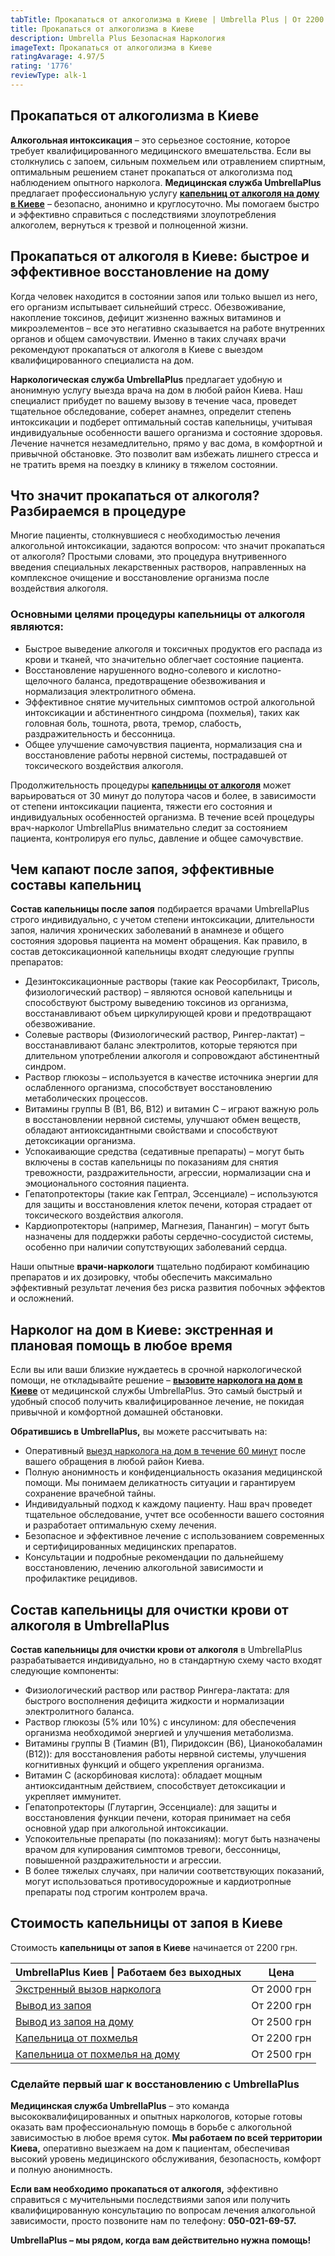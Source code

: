 ```yaml
---
tabTitle: Прокапаться от алкоголизма в Киеве | Umbrella Plus | От 2200 грн
title: Прокапаться от алкоголизма в Киеве
description: Umbrella Plus Безопасная Наркология
imageText: Прокапаться от алкоголизма в Киеве
ratingAvarage: 4.97/5
rating: '1776'
reviewType: alk-1
---
```


## Прокапаться от алкоголизма в Киеве

**Алкогольная интоксикация** – это серьезное состояние, которое требует квалифицированного медицинского вмешательства. Если вы столкнулись с запоем, сильным похмельем или отравлением спиртным, оптимальным решением станет прокапаться от алкоголизма под наблюдением опытного нарколога. **Медицинская служба UmbrellaPlus** предлагает профессиональную услугу **[капельниц от алкоголя на дому в Киеве](https://umbrella-plus.com.ua/kiev/kapelnica_ot_alkogola_na_domy_kiev/)** – безопасно, анонимно и круглосуточно. Мы помогаем быстро и эффективно справиться с последствиями злоупотребления алкоголем, вернуться к трезвой и полноценной жизни.

## Прокапаться от алкоголя в Киеве: быстрое и эффективное восстановление на дому

Когда человек находится в состоянии запоя или только вышел из него, его организм испытывает сильнейший стресс. Обезвоживание, накопление токсинов, дефицит жизненно важных витаминов и микроэлементов – все это негативно сказывается на работе внутренних органов и общем самочувствии. Именно в таких случаях врачи рекомендуют прокапаться от алкоголя в Киеве с выездом квалифицированного специалиста на дом.

**Наркологическая служба UmbrellaPlus** предлагает удобную и анонимную услугу выезда врача на дом в любой район Киева. Наш специалист прибудет по вашему вызову в течение часа, проведет тщательное обследование, соберет анамнез, определит степень интоксикации и подберет оптимальный состав капельницы, учитывая индивидуальные особенности вашего организма и состояние здоровья. Лечение начнется незамедлительно, прямо у вас дома, в комфортной и привычной обстановке. Это позволит вам избежать лишнего стресса и не тратить время на поездку в клинику в тяжелом состоянии.

## Что значит прокапаться от алкоголя? Разбираемся в процедуре

Многие пациенты, столкнувшиеся с необходимостью лечения алкогольной интоксикации, задаются вопросом: что значит прокапаться от алкоголя? Простыми словами, это процедура внутривенного введения специальных лекарственных растворов, направленных на комплексное очищение и восстановление организма после воздействия алкоголя.

### Основными целями процедуры капельницы от алкоголя являются:

* Быстрое выведение алкоголя и токсичных продуктов его распада из крови и тканей, что значительно облегчает состояние пациента.
* Восстановление нарушенного водно-солевого и кислотно-щелочного баланса, предотвращение обезвоживания и нормализация электролитного обмена.
* Эффективное снятие мучительных симптомов острой алкогольной интоксикации и абстинентного синдрома (похмелья), таких как головная боль, тошнота, рвота, тремор, слабость, раздражительность и бессонница.
* Общее улучшение самочувствия пациента, нормализация сна и восстановление работы нервной системы, пострадавшей от токсического воздействия алкоголя.

Продолжительность процедуры **[капельницы от алкоголя](https://umbrella-plus.com.ua/kiev/kapelnica_ot_alkogola_kiev/)** может варьироваться от 30 минут до полутора часов и более, в зависимости от степени интоксикации пациента, тяжести его состояния и индивидуальных особенностей организма. В течение всей процедуры врач-нарколог UmbrellaPlus внимательно следит за состоянием пациента, контролируя его пульс, давление и общее самочувствие.

## Чем капают после запоя, эффективные составы капельниц

**Состав капельницы после запоя** подбирается врачами UmbrellaPlus строго индивидуально, с учетом степени интоксикации, длительности запоя, наличия хронических заболеваний в анамнезе и общего состояния здоровья пациента на момент обращения. Как правило, в состав детоксикационной капельницы входят следующие группы препаратов:

* Дезинтоксикационные растворы (такие как Реосорбилакт, Трисоль, физиологический раствор) – являются основой капельницы и способствуют быстрому выведению токсинов из организма, восстанавливают объем циркулирующей крови и предотвращают обезвоживание.
* Солевые растворы (Физиологический раствор, Рингер-лактат) – восстанавливают баланс электролитов, которые теряются при длительном употреблении алкоголя и сопровождают абстинентный синдром.
* Раствор глюкозы – используется в качестве источника энергии для ослабленного организма, способствует восстановлению метаболических процессов.
* Витамины группы B (B1, B6, B12) и витамин C – играют важную роль в восстановлении нервной системы, улучшают обмен веществ, обладают антиоксидантными свойствами и способствуют детоксикации организма.
* Успокаивающие средства (седативные препараты) – могут быть включены в состав капельницы по показаниям для снятия тревожности, раздражительности, агрессии, нормализации сна и эмоционального состояния пациента.
* Гепатопротекторы (такие как Гептрал, Эссенциале) – используются для защиты и восстановления клеток печени, которая страдает от токсического воздействия алкоголя.
* Кардиопротекторы (например, Магнезия, Панангин) – могут быть назначены для поддержки работы сердечно-сосудистой системы, особенно при наличии сопутствующих заболеваний сердца.

Наши опытные **врачи-наркологи** тщательно подбирают комбинацию препаратов и их дозировку, чтобы обеспечить максимально эффективный результат лечения без риска развития побочных эффектов и осложнений.

## Нарколог на дом в Киеве: экстренная и плановая помощь в любое время

Если вы или ваши близкие нуждаетесь в срочной наркологической помощи, не откладывайте решение – **[вызовите нарколога на дом в Киеве](https://umbrella-plus.com.ua/blog/narcolog-na-dom-kiev/)** от медицинской службы UmbrellaPlus. Это самый быстрый и удобный способ получить квалифицированное лечение, не покидая привычной и комфортной домашней обстановки.

**Обратившись в UmbrellaPlus,** вы можете рассчитывать на:

* Оперативный [выезд нарколога на дом в течение 60 минут](https://umbrella-plus.com.ua/kiev/vivod-iz-zapoia-na-domy-kiev/) после вашего обращения в любой район Киева.
* Полную анонимность и конфиденциальность оказания медицинской помощи. Мы понимаем деликатность ситуации и гарантируем сохранение врачебной тайны.
* Индивидуальный подход к каждому пациенту. Наш врач проведет тщательное обследование, учтет все особенности вашего состояния и разработает оптимальную схему лечения.
* Безопасное и эффективное лечение с использованием современных и сертифицированных медицинских препаратов.
* Консультации и подробные рекомендации по дальнейшему восстановлению, лечению алкогольной зависимости и профилактике рецидивов.

## Состав капельницы для очистки крови от алкоголя в UmbrellaPlus

**Состав капельницы для очистки крови от алкоголя** в UmbrellaPlus разрабатывается индивидуально, но в стандартную схему часто входят следующие компоненты:

* Физиологический раствор или раствор Рингера-лактата: для быстрого восполнения дефицита жидкости и нормализации электролитного баланса.
* Раствор глюкозы (5% или 10%) с инсулином: для обеспечения организма необходимой энергией и улучшения метаболизма.
* Витамины группы B (Тиамин (B1), Пиридоксин (B6), Цианокобаламин (B12)): для восстановления работы нервной системы, улучшения когнитивных функций и общего укрепления организма.
* Витамин C (аскорбиновая кислота): обладает мощным антиоксидантным действием, способствует детоксикации и укрепляет иммунитет.
* Гепатопротекторы (Глутаргин, Эссенциале): для защиты и восстановления функции печени, которая принимает на себя основной удар при алкогольной интоксикации.
* Успокоительные препараты (по показаниям): могут быть назначены врачом для купирования симптомов тревоги, бессонницы, повышенной раздражительности и агрессии.
* В более тяжелых случаях, при наличии соответствующих показаний, могут использоваться противосудорожные и кардиотропные препараты под строгим контролем врача.

## Стоимость капельницы от запоя в Киеве

Стоимость **капельницы от запоя в Киеве** начинается от 2200 грн.

| UmbrellaPlus Киев \| Работаем без выходных                                                              | Цена        |
| ------------------------------------------------------------------------------------------------------- | ----------- |
| [Экстренный вызов нарколога](https://umbrella-plus.com.ua/blog/narcolog-na-dom-kiev/)                   | От 2000 грн |
| [Вывод из запоя](https://umbrella-plus.com.ua/kiev/vivod-iz-zapoia-kiev/)                               | От 2200 грн |
| [Вывод из запоя на дому](https://umbrella-plus.com.ua/kiev/vivod-iz-zapoia-na-domy-kiev/)               | От 2500 грн |
| [Капельница от похмелья](https://umbrella-plus.com.ua/kiev/kapelnica_ot_alkogola_kiev/)                 | От 2200 грн |
| [Капельница от похмелья на дому](https://umbrella-plus.com.ua/kiev/kapelnica_ot_alkogola_na_domy_kiev/) | От 2500 грн |

### Сделайте первый шаг к восстановлению с UmbrellaPlus

**Медицинская служба UmbrellaPlus** – это команда высококвалифицированных и опытных наркологов, которые готовы оказать вам профессиональную помощь в борьбе с алкогольной зависимостью в любое время суток. **Мы работаем по всей территории Киева,** оперативно выезжаем на дом к пациентам, обеспечивая высокий уровень медицинского обслуживания, безопасность, комфорт и полную анонимность.

**Если вам необходимо прокапаться от алкоголя,** эффективно справиться с мучительными последствиями запоя или получить квалифицированную консультацию по вопросам лечения алкогольной зависимости, просто позвоните нам по телефону: **050-021-69-57.**

**UmbrellaPlus – мы рядом, когда вам действительно нужна помощь!**
